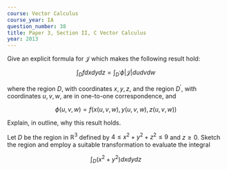 ```yaml
---
course: Vector Calculus
course_year: IA
question_number: 38
title: Paper 3, Section II, C Vector Calculus
year: 2013
---
```




Give an explicit formula for $\mathcal{J}$ which makes the following result hold:

$$\int_{D} f d x d y d z=\int_{D^{\prime}} \phi|\mathcal{J}| d u d v d w$$

where the region $D$, with coordinates $x, y, z$, and the region $D^{\prime}$, with coordinates $u, v, w$, are in one-to-one correspondence, and

$$\phi(u, v, w)=f(x(u, v, w), y(u, v, w), z(u, v, w))$$

Explain, in outline, why this result holds.

Let $D$ be the region in $\mathbb{R}^{3}$ defined by $4 \leqslant x^{2}+y^{2}+z^{2} \leqslant 9$ and $z \geqslant 0$. Sketch the region and employ a suitable transformation to evaluate the integral

$$\int_{D}\left(x^{2}+y^{2}\right) d x d y d z$$